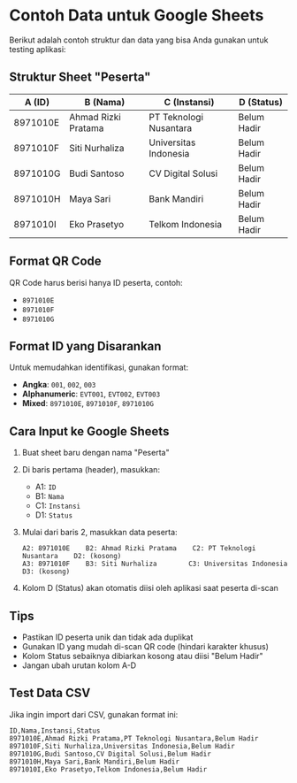 # Contoh Data untuk Google Sheets

Berikut adalah contoh struktur dan data yang bisa Anda gunakan untuk testing aplikasi:

## Struktur Sheet "Peserta"

| A (ID)    | B (Nama)              | C (Instansi)           | D (Status)      |
|-----------|----------------------|------------------------|-----------------|
| 8971010E  | Ahmad Rizki Pratama  | PT Teknologi Nusantara | Belum Hadir     |
| 8971010F  | Siti Nurhaliza       | Universitas Indonesia  | Belum Hadir     |
| 8971010G  | Budi Santoso         | CV Digital Solusi      | Belum Hadir     |
| 8971010H  | Maya Sari            | Bank Mandiri           | Belum Hadir     |
| 8971010I  | Eko Prasetyo         | Telkom Indonesia       | Belum Hadir     |

## Format QR Code

QR Code harus berisi hanya ID peserta, contoh:
- `8971010E`
- `8971010F`
- `8971010G`

## Format ID yang Disarankan

Untuk memudahkan identifikasi, gunakan format:
- **Angka**: `001`, `002`, `003`
- **Alphanumeric**: `EVT001`, `EVT002`, `EVT003`
- **Mixed**: `8971010E`, `8971010F`, `8971010G`

## Cara Input ke Google Sheets

1. Buat sheet baru dengan nama "Peserta"
2. Di baris pertama (header), masukkan:
   - A1: `ID`
   - B1: `Nama`
   - C1: `Instansi`
   - D1: `Status`

3. Mulai dari baris 2, masukkan data peserta:
   ```
   A2: 8971010E    B2: Ahmad Rizki Pratama    C2: PT Teknologi Nusantara    D2: (kosong)
   A3: 8971010F    B3: Siti Nurhaliza        C3: Universitas Indonesia     D3: (kosong)
   ```

4. Kolom D (Status) akan otomatis diisi oleh aplikasi saat peserta di-scan

## Tips

- Pastikan ID peserta unik dan tidak ada duplikat
- Gunakan ID yang mudah di-scan QR code (hindari karakter khusus)
- Kolom Status sebaiknya dibiarkan kosong atau diisi "Belum Hadir"
- Jangan ubah urutan kolom A-D

## Test Data CSV

Jika ingin import dari CSV, gunakan format ini:

```csv
ID,Nama,Instansi,Status
8971010E,Ahmad Rizki Pratama,PT Teknologi Nusantara,Belum Hadir
8971010F,Siti Nurhaliza,Universitas Indonesia,Belum Hadir
8971010G,Budi Santoso,CV Digital Solusi,Belum Hadir
8971010H,Maya Sari,Bank Mandiri,Belum Hadir
8971010I,Eko Prasetyo,Telkom Indonesia,Belum Hadir
```
